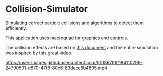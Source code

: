 # Collision-Simulator
SImulating correct particle collisions and algorithms to detect them efficiently.

This application uses macroquad for graphics and controls.

The collision effects are based on [this document](https://www.vobarian.com/collisions/2dcollisions2.pdf) and the entire simulation was inspired by [this great video](https://www.youtube.com/watch?v=eED4bSkYCB8).

https://user-images.githubusercontent.com/51086796/184110299-24790501-d870-47f6-80c6-83dece5b4895.mp4
